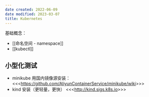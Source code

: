 ```yaml
---
date created: 2022-06-09
date modified: 2023-03-07
title: Kubernetes
---
```


基础概念：

- [[命名空间 - namespace]]
- [[kubectl]]

## 小型化测试

- minikube 用国内镜像源安装：
	<<<<https://github.com/AliyunContainerService/minikube/wiki>>>>
- kind 安装（更轻量，更快）
	<<<<http://kind.sigs.k8s.io>>>>
